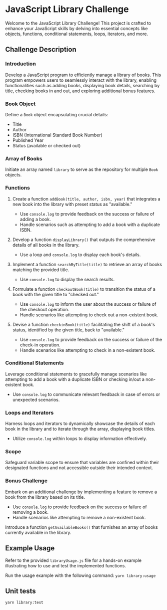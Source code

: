 # JavaScript Library Challenge

Welcome to the JavaScript Library Challenge! This project is crafted to enhance your JavaScript skills by delving into essential concepts like objects, functions, conditional statements, loops, iterators, and more.

## Challenge Description

### Introduction

Develop a JavaScript program to efficiently manage a library of books. This program empowers users to seamlessly interact with the library, enabling functionalities such as adding books, displaying book details, searching by title, checking books in and out, and exploring additional bonus features.

### Book Object

Define a `Book` object encapsulating crucial details:
- Title
- Author
- ISBN (International Standard Book Number)
- Published Year
- Status (available or checked out)

### Array of Books

Initiate an array named `library` to serve as the repository for multiple `Book` objects.

### Functions

1. Create a function `addBook(title, author, isbn, year)` that integrates a new book into the library with preset status as "available."
   - Use `console.log` to provide feedback on the success or failure of adding a book.
   - Handle scenarios such as attempting to add a book with a duplicate ISBN.

2. Develop a function `displayLibrary()` that outputs the comprehensive details of all books in the library.
   - Use a loop and `console.log` to display each book's details.

3. Implement a function `searchByTitle(title)` to retrieve an array of books matching the provided title.
   - Use `console.log` to display the search results.

4. Formulate a function `checkoutBook(title)` to transition the status of a book with the given title to "checked out."
   - Use `console.log` to inform the user about the success or failure of the checkout operation.
   - Handle scenarios like attempting to check out a non-existent book.

5. Devise a function `checkinBook(title)` facilitating the shift of a book's status, identified by the given title, back to "available."
   - Use `console.log` to provide feedback on the success or failure of the check-in operation.
   - Handle scenarios like attempting to check in a non-existent book.

### Conditional Statements

Leverage conditional statements to gracefully manage scenarios like attempting to add a book with a duplicate ISBN or checking in/out a non-existent book.
   - Use `console.log` to communicate relevant feedback in case of errors or unexpected scenarios.

### Loops and Iterators

Harness loops and iterators to dynamically showcase the details of each book in the library and to iterate through the array, displaying book titles.
   - Utilize `console.log` within loops to display information effectively.

### Scope

Safeguard variable scope to ensure that variables are confined within their designated functions and not accessible outside their intended context.

### Bonus Challenge

Embark on an additional challenge by implementing a feature to remove a book from the library based on its title.
   - Use `console.log` to provide feedback on the success or failure of removing a book.
   - Handle scenarios like attempting to remove a non-existent book.

Introduce a function `getAvailableBooks()` that furnishes an array of books currently available in the library.

## Example Usage

Refer to the provided `libraryUsage.js` file for a hands-on example illustrating how to use and test the implemented functions.

Run the usage example with the following command:
``
yarn library:usage
``

## Unit tests
``
yarn library:test
``